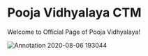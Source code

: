 # Pooja Vidhyalaya CTM
Welcome to Official Page of Pooja Vidhyalaya!

![Annotation 2020-08-06 193044](https://user-images.githubusercontent.com/69072450/91074491-3f336780-e65a-11ea-97e8-9ad15f9a22f3.png)
